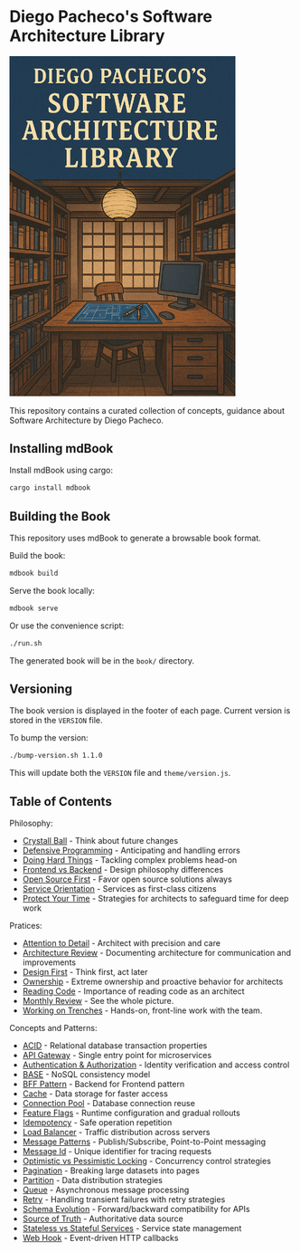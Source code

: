 # Diego Pacheco's Software Architecture Library

<img src="cover.png" width="400">

This repository contains a curated collection of concepts, guidance about Software Architecture by Diego Pacheco.

## Installing mdBook

Install mdBook using cargo:
```bash
cargo install mdbook
```

## Building the Book

This repository uses mdBook to generate a browsable book format.

Build the book:
```bash
mdbook build
```

Serve the book locally:
```bash
mdbook serve
```

Or use the convenience script:
```bash
./run.sh
```

The generated book will be in the `book/` directory.

## Versioning

The book version is displayed in the footer of each page. Current version is stored in the `VERSION` file.

To bump the version:
```bash
./bump-version.sh 1.1.0
```

This will update both the `VERSION` file and `theme/version.js`.

## Table of Contents

Philosophy:
- [Crystall Ball](src/philosofy/CRYSTAL_BALL.md) - Think about future changes
- [Defensive Programming](src/philosofy/DEFENSIVE.md) - Anticipating and handling errors
- [Doing Hard Things](src/philosofy/DOING_HARD_THINGS.md) - Tackling complex problems head-on
- [Frontend vs Backend](src/philosofy/FRONTEND_VS_BACKEND.md) - Design philosophy differences
- [Open Source First](src/philosofy/OSS.md) - Favor open source solutions always
- [Service Orientation](src/philosofy/SO.md) - Services as first-class citizens
- [Protect Your Time](src/philosofy/PROTECT_YOUR_TIME.md) - Strategies for architects to safeguard time for deep work

Pratices:
- [Attention to Detail](src/pratices/ATTENTION_TO_DETAIL.md) - Architect with precision and care
- [Architecture Review](src/pratices/ARCH_REVIEW.md) - Documenting architecture for communication and improvements
- [Design First](src/pratices/DESIGN_FIRST.md) - Think first, act later
- [Ownership](src/pratices/OWNERSHIP.md) - Extreme ownership and proactive behavior for architects
- [Reading Code](src/pratices/READING_CODE.md) - Importance of reading code as an architect
- [Monthly Review](src/pratices/MONTHLY_REVIEW.md) - See the whole picture.
- [Working on Trenches](src/pratices/WORKING_ON_TRENCHES.md) - Hands-on, front-line work with the team.

Concepts and Patterns:
- [ACID](src/concepts/ACID.md) - Relational database transaction properties
- [API Gateway](src/concepts/API_GATEWAY.md) - Single entry point for microservices
- [Authentication & Authorization](src/concepts/AUTHENT.md) - Identity verification and access control
- [BASE](src/concepts/BASE.md) - NoSQL consistency model
- [BFF Pattern](src/concepts/BFF_PATTERN.md) - Backend for Frontend pattern
- [Cache](src/concepts/CACHE.md) - Data storage for faster access
- [Connection Pool](src/concepts/CONNECTION_POOL.md) - Database connection reuse
- [Feature Flags](src/concepts/FEATURE_FLAGS.md) - Runtime configuration and gradual rollouts
- [Idempotency](src/concepts/IDEMPOTENCY.md) - Safe operation repetition
- [Load Balancer](src/concepts/LB.md) - Traffic distribution across servers
- [Message Patterns](src/concepts/MESSAGE_PATTERNS.md) - Publish/Subscribe, Point-to-Point messaging
- [Message Id](src/concepts/MESSAGE_ID.md) - Unique identifier for tracing requests
- [Optimistic vs Pessimistic Locking](src/concepts/OPLOCKING.md) - Concurrency control strategies
- [Pagination](src/concepts/PAGINATION.md) - Breaking large datasets into pages
- [Partition](src/concepts/PARTITION.md) - Data distribution strategies
- [Queue](src/concepts/QUEUE.md) - Asynchronous message processing
- [Retry](src/concepts/RETRY.md) - Handling transient failures with retry strategies
- [Schema Evolution](src/concepts/SCHEMA_EVOLUTION.md) - Forward/backward compatibility for APIs
- [Source of Truth](src/concepts/SOURCE_OF_TRUTH.md) - Authoritative data source
- [Stateless vs Stateful Services](src/concepts/STATELESS_VS_STATEFULL_SVC.md) - Service state management
- [Web Hook](src/concepts/WEB_HOOK.md) - Event-driven HTTP callbacks